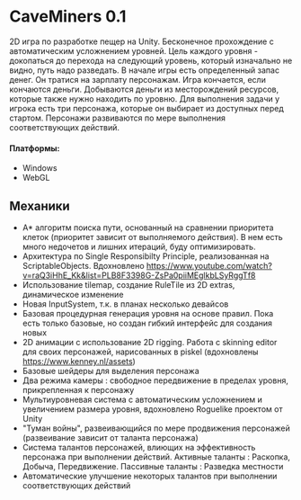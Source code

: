# CaveMiners 0.1
2D игра по разработке пещер на Unity. Бесконечное прохождение с автоматическим усложнением уровней. Цель каждого уровня - докопаться до перехода на следующий уровень, который изначально не видно, путь надо разведать. В начале игры есть определенный запас денег. Он тратися на зарплату персонажам. Игра кончается, если кончаются деньги. Добываются деньги из месторождений ресурсов, которые также нужно находить по уровню. Для выполнения задачи у игрока есть три персонажа, которые он выбирает из доступных перед стартом. Персонажи развиваются по мере выполнения соответствующих действий.

#### Платформы:
* Windows
* WebGL

## Механики
* A* алгоритм поиска пути, основанный на сравнении приоритета клеток (приоритет зависит от выполняемого действия). В нем есть много недочетов и лишних итераций, буду оптимизировать.
* Архитектура по Single Responsibilty Principle, реализованная на ScriptableObjects. Вдохновлено https://www.youtube.com/watch?v=raQ3iHhE_Kk&list=PLB8F3398G-ZsPa0piiMEglkbLSyRggTf8
* Использование tilemap, создание RuleTile из 2D extras, динамическое изменение
* Новая InputSystem, т.к. в планах несколько девайсов
* Базовая процедурная генерация уровня на основе правил. Пока есть только базовые, но создан гибкий интерфейс для создания новых
* 2D анимации с использование 2D rigging. Работа с skinning editor для своих персонажей, нарисованных в piskel (вдохновлены https://www.kenney.nl/assets)
* Базовые шейдеры для выделения персонажа
* Два режима камеры : свободное передвижение в пределах уровня, прикрепленная к персонажу
* Мультиуровневая система с автоматическим усложнением и увеличением размера уровня, вдохновлено Roguelike проектом от Unity
* "Туман войны", развеивающийся по мере продвижения персонажей (развеивание зависит от таланта персонажа)
* Система талантов персонажей, влиющих на эффективность персонажа при выполнении действий. Активные таланты : Раскопка, Добыча, Передвижение. Пассивные таланты : Разведка местности
* Автоматические улучшение некоторых талантов при выполнении соответствующих действий
